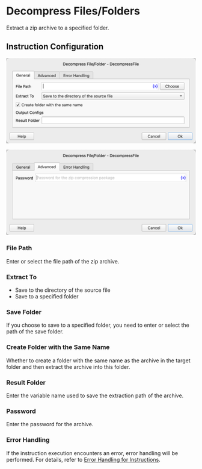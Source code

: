 # Decompress Files/Folders

Extract a zip archive to a specified folder.

## Instruction Configuration

![Decompress Files/Folders General Configuration Dialog](decompress_file_general_config.png)

![Decompress Files/Folders Advanced Configuration Dialog](decompress_file_advanced_config.png)

### File Path

Enter or select the file path of the zip archive.

### Extract To

* Save to the directory of the source file
* Save to a specified folder

### Save Folder

If you choose to save to a specified folder, you need to enter or select the path of the save folder.

### Create Folder with the Same Name

Whether to create a folder with the same name as the archive in the target folder and then extract the archive into this folder.

### Result Folder

Enter the variable name used to save the extraction path of the archive.

### Password

Enter the password for the archive.

### Error Handling

If the instruction execution encounters an error, error handling will be performed. For details, refer to [Error Handling for Instructions](../../manual/error_handling.md).